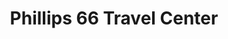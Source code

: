 ---
title: "Phillips 66 Travel Center"
url: /longmont/phillips-66-travel-center/
shop: convenience
---